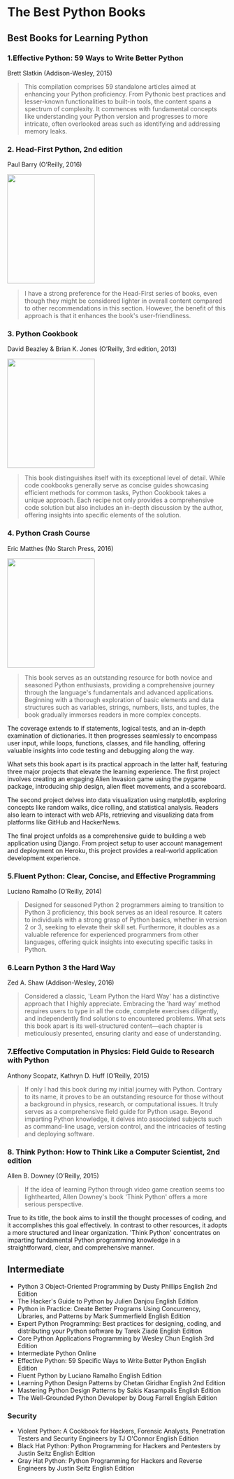 # The Best Python Books

## Best Books for Learning Python

### 1.Effective Python: 59 Ways to Write Better Python
Brett Slatkin (Addison-Wesley, 2015)
> This compilation comprises 59 standalone articles aimed at enhancing your Python proficiency. From Pythonic best practices and lesser-known functionalities to built-in tools, the content spans a spectrum of complexity. It commences with fundamental concepts like understanding your Python version and progresses to more intricate, often overlooked areas such as identifying and addressing memory leaks.


### 2. Head-First Python, 2nd edition
Paul Barry (O’Reilly, 2016)

<img src="https://github.com/ltcbuzy/The-Best-Python-Books/assets/96268218/a6627bcc-f30c-4051-a0c5-9e0597e29384" width="200" height="250">

> I have a strong preference for the Head-First series of books, even though they might be considered lighter in overall content compared to other recommendations in this section. However, the benefit of this approach is that it enhances the book's user-friendliness.

### 3. Python Cookbook
David Beazley & Brian K. Jones (O’Reilly, 3rd edition, 2013)

<img src="https://github.com/ltcbuzy/The-Best-Python-Books/assets/96268218/2911dbb9-a9fd-4774-bf85-d8fc95f79f96" width="200" height="250">

> This book distinguishes itself with its exceptional level of detail. While code cookbooks generally serve as concise guides showcasing efficient methods for common tasks, Python Cookbook takes a unique approach. Each recipe not only provides a comprehensive code solution but also includes an in-depth discussion by the author, offering insights into specific elements of the solution.


### 4. Python Crash Course
Eric Matthes (No Starch Press, 2016)

<img src="https://github.com/ltcbuzy/The-Best-Python-Books/assets/96268218/bce35639-9a3a-4e0a-94fc-2c3f9cd463cb" width="200" height="250">

> This book serves as an outstanding resource for both novice and seasoned Python enthusiasts, providing a comprehensive journey through the language's fundamentals and advanced applications. Beginning with a thorough exploration of basic elements and data structures such as variables, strings, numbers, lists, and tuples, the book gradually immerses readers in more complex concepts.

The coverage extends to if statements, logical tests, and an in-depth examination of dictionaries. It then progresses seamlessly to encompass user input, while loops, functions, classes, and file handling, offering valuable insights into code testing and debugging along the way.

What sets this book apart is its practical approach in the latter half, featuring three major projects that elevate the learning experience. The first project involves creating an engaging Alien Invasion game using the pygame package, introducing ship design, alien fleet movements, and a scoreboard.

The second project delves into data visualization using matplotlib, exploring concepts like random walks, dice rolling, and statistical analysis. Readers also learn to interact with web APIs, retrieving and visualizing data from platforms like GitHub and HackerNews.

The final project unfolds as a comprehensive guide to building a web application using Django. From project setup to user account management and deployment on Heroku, this project provides a real-world application development experience.

### 5.Fluent Python: Clear, Concise, and Effective Programming
Luciano Ramalho (O’Reilly, 2014)
>Designed for seasoned Python 2 programmers aiming to transition to Python 3 proficiency, this book serves as an ideal resource. It caters to individuals with a strong grasp of Python basics, whether in version 2 or 3, seeking to elevate their skill set. Furthermore, it doubles as a valuable reference for experienced programmers from other languages, offering quick insights into executing specific tasks in Python.

### 6.Learn Python 3 the Hard Way
Zed A. Shaw (Addison-Wesley, 2016)
> Considered a classic, 'Learn Python the Hard Way' has a distinctive approach that I highly appreciate. Embracing the 'hard way' method requires users to type in all the code, complete exercises diligently, and independently find solutions to encountered problems. What sets this book apart is its well-structured content—each chapter is meticulously presented, ensuring clarity and ease of understanding.

### 7.Effective Computation in Physics: Field Guide to Research with Python
Anthony Scopatz, Kathryn D. Huff (O’Reilly, 2015)
> If only I had this book during my initial journey with Python. Contrary to its name, it proves to be an outstanding resource for those without a background in physics, research, or computational issues. It truly serves as a comprehensive field guide for Python usage. Beyond imparting Python knowledge, it delves into associated subjects such as command-line usage, version control, and the intricacies of testing and deploying software.

### 8. Think Python: How to Think Like a Computer Scientist, 2nd edition
Allen B. Downey (O’Reilly, 2015)

> If the idea of learning Python through video game creation seems too lighthearted, Allen Downey's book 'Think Python' offers a more serious perspective.

True to its title, the book aims to instill the thought processes of coding, and it accomplishes this goal effectively. In contrast to other resources, it adopts a more structured and linear organization. 'Think Python' concentrates on imparting fundamental Python programming knowledge in a straightforward, clear, and comprehensive manner.

## Intermediate
- Python 3 Object-Oriented Programming by Dusty Phillips English 2nd Edition
- The Hacker's Guide to Python by Julien Danjou English Edition
- Python in Practice: Create Better Programs Using Concurrency, Libraries, and Patterns by Mark Summerfield English Edition
- Expert Python Programming: Best practices for designing, coding, and distributing your Python software by Tarek Ziadé English Edition
- Core Python Applications Programming by Wesley Chun English 3rd Edition
- Intermediate Python Online
- Effective Python: 59 Specific Ways to Write Better Python English Edition
- Fluent Python by Luciano Ramalho English Edition
- Learning Python Design Patterns by Chetan Giridhar English 2nd Edition
- Mastering Python Design Patterns by Sakis Kasampalis English Edition
- The Well-Grounded Python Developer by Doug Farrell English Edition

### Security
- Violent Python: A Cookbook for Hackers, Forensic Analysts, Penetration Testers and Security Engineers by TJ O'Connor English Edition
- Black Hat Python: Python Programming for Hackers and Pentesters by Justin Seitz English Edition
- Gray Hat Python: Python Programming for Hackers and Reverse Engineers by Justin Seitz English Edition
